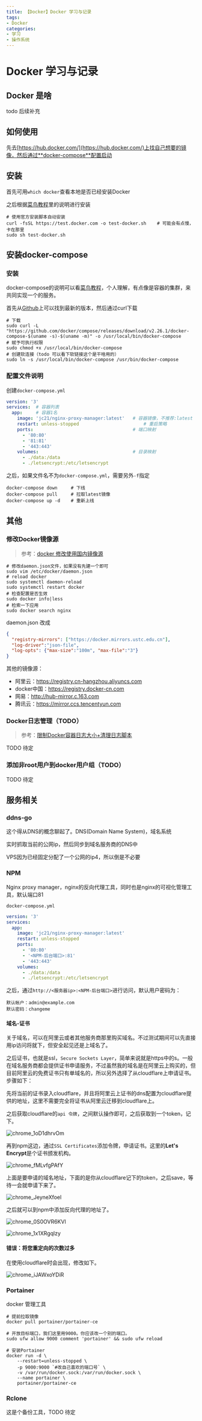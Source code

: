 ```yaml
---
title: 【Docker】Docker 学习与记录
tags:
- Docker
categories:
- 学习
- 操作系统
---
```



# Docker 学习与记录

## Docker 是啥

todo 后续补充

## 如何使用

先去[https://hub.docker.com/](https://hub.docker.com/)上找自己想要的镜像，然后通过**docker-compose**配置启动

## 安装

首先可用`which docker`查看本地是否已经安装Docker

之后根据[菜鸟教程](https://www.runoob.com/docker/ubuntu-docker-install.html)里的说明进行安装

``` shell
# 使用官方安装脚本自动安装
curl -fsSL https://test.docker.com -o test-docker.sh	# 可能会有点慢，卡在那里
sudo sh test-docker.sh
```

## 安装docker-compose

### 安装

docker-compose的说明可以看[菜鸟教程](https://www.runoob.com/docker/docker-compose.html)，个人理解，有点像是容器的集群，来共同实现一个的服务。

首先从[Github](https://github.com/docker/compose/releases)上可以找到最新的版本，然后通过curl下载

```shell
# 下载
sudo curl -L "https://github.com/docker/compose/releases/download/v2.26.1/docker-compose-$(uname -s)-$(uname -m)" -o /usr/local/bin/docker-compose
# 赋予可执行权限
sudo chmod +x /usr/local/bin/docker-compose
# 创建软连接（todo 可以看下软链接这个是干啥用的）
sudo ln -s /usr/local/bin/docker-compose /usr/bin/docker-compose
```

### 配置文件说明

创建`docker-compose.yml`

 ```yaml
 version: '3'
 services:	# 容器列表
   app:		# 容器1名
     image: 'jc21/nginx-proxy-manager:latest'	# 容器镜像，不推荐:latest
     restart: unless-stopped						# 重启策略
     ports:										# 端口映射
       - '80:80'
       - '81:81'
       - '443:443'
     volumes:									# 目录映射
       - ./data:/data
       - ./letsencrypt:/etc/letsencrypt
 ```

之后，如果文件名不为`docker-compose.yml`，需要另外`-f`指定

```shell
docker-compose down		# 下线
docker-compose pull		# 拉取latest镜像
docker-compose up -d	# 重新上线
```

## 其他

### 修改Docker镜像源

>  参考：[docker 修改使用国内镜像源](https://www.jianshu.com/p/dfd30e94b517)

```shell
# 修改daemon.json文件，如果没有先建一个即可
sudo vim /etc/docker/daemon.json
# reload docker
sudo systemctl daemon-reload
sudo systemctl restart docker 
# 检查配置是否生效
sudo docker info|less
# 检索一下应用
sudo docker search nginx
```

daemon.json 改成

```json
{
  "registry-mirrors": ["https://docker.mirrors.ustc.edu.cn"],
  "log-driver":"json-file",
  "log-opts": {"max-size":"100m", "max-file":"3"}
}
```

其他的镜像源：

- 阿里云：https://registry.cn-hangzhou.aliyuncs.com
- docker中国：https://registry.docker-cn.com
- 网易：http://hub-mirror.c.163.com
- 腾讯云：https://mirror.ccs.tencentyun.com

### Docker日志管理（TODO）

> 参考：[限制Docker容器日志大小+清理日志脚本](https://sleele.com/2019/06/13/限制docker容器日志大小清理日志脚本/)

TODO 待定

### 添加非root用户到docker用户组（TODO）

TODO 待定

## 服务相关

### ddns-go

这个得从DNS的概念聊起了。DNS(Domain Name System)，域名系统

实时抓取当前的公网ip，然后同步到域名服务商的DNS中

VPS因为已经固定分配了一个公网的ip4，所以倒是不必要

### NPM

Nginx proxy manager，nginx的反向代理工具，同时也是nginx的可视化管理工具，默认端口81

`docker-compose.yml`

```yaml
version: '3'
services:
  app:
    image: 'jc21/nginx-proxy-manager:latest'
    restart: unless-stopped
    ports:
      - '80:80'
      - '<NPM-后台端口>:81'
      - '443:443'
    volumes:
      - ./data:/data
      - ./letsencrypt:/etc/letsencrypt
```

之后，通过`http://<服务器ip>:<NPM-后台端口>`进行访问，默认用户密码为：

```
默认帐户：admin@example.com
默认密码：changeme
```

#### 域名-证书

关于域名，可以在阿里云或者其他服务商那里购买域名。不过测试期间可以先直接用ip访问将就下，但安全起见还是上域名了。

之后证书，也就是ssl，`Secure Sockets Layer`，简单来说就是https中的s。一般在域名服务商都会提供证书申请服务，不过虽然我的域名是在阿里云上购买的，但目前阿里云的免费证书只有单域名的，所以另外选择了从cloudflare上申请证书。步骤如下：

先将当前的证书录入cloudflare，并且将阿里云上证书的dns配置为cloudflare提供的地址，这里不需要完全将证书从阿里云迁移到cloudflare上。

之后获取cloudflare的`api 令牌`，之间默认操作即可，之后获取到一个token，记下。

![chrome_1oD1dhrvOm](https://byyw-oss1.oss-cn-hangzhou.aliyuncs.com/img/2024/04/19-c91c6531fecf6fa18e120b2870ed065a-chrome_1oD1dhrvOm.webp)

再到npm这边，通过`SSL Certificates`添加令牌，申请证书。这里的**Let's Encrypt**是个证书颁发机构。

![chrome_fMLvfgPAfY](https://byyw-oss1.oss-cn-hangzhou.aliyuncs.com/img/2024/04/19-8c1c72cfa653c10dccb75327a8ff14e6-chrome_fMLvfgPAfY.webp)

上面是要申请的域名地址，下面的是你从cloudflare记下的token，之后save，等待一会就申请下来了。

![chrome_JeyneXfoel](https://byyw-oss1.oss-cn-hangzhou.aliyuncs.com/img/2024/04/19-5d15795a1f45c42f1bd735330435b4d5-chrome_JeyneXfoel.webp)

之后就可以到npm中添加反向代理的地址了。

![chrome_0S0OVR6KVl](https://byyw-oss1.oss-cn-hangzhou.aliyuncs.com/img/2024/04/19-54e79d0ec28468171f2d19d7aeec17d0-chrome_0S0OVR6KVl.webp)

![chrome_1x1XRgqlzy](https://byyw-oss1.oss-cn-hangzhou.aliyuncs.com/img/2024/04/19-847a980d3432e189735ba4e422984963-chrome_1x1XRgqlzy.webp)

#### 错误：将您重定向的次数过多

在使用cloudflare时会出现，修改如下。

![chrome_iJAWxoYDiR](https://byyw-oss1.oss-cn-hangzhou.aliyuncs.com/img/2024/04/19-5df10897f011f0cf047350edb443cef8-chrome_iJAWxoYDiR.webp)

### Portainer

docker 管理工具

```shell
# 提前拉取镜像
docker pull portainer/portainer-ce
 
# 开放目标端口，我们这里用9000。你应该改一个别的端口。
sudo ufw allow 9000 comment 'portainer' && sudo ufw reload
 
# 安装Portainer
docker run -d \
    --restart=unless-stopped \
    -p 9000:9000 `#改自己喜欢的端口号` \
    -v /var/run/docker.sock:/var/run/docker.sock \
    --name portainer \
    portainer/portainer-ce

```

### Rclone

这是个备份工具，TODO 待定
